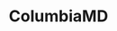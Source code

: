 ---
title: ColumbiaMD
crosslinks:
- HoCoFood
- PoGoDMV
- Hoco
- Odenton
- GifRecipes
- videos
- AnneArundelMD
- ALPRspotter
- aviation
---
